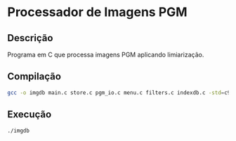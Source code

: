# Processador de Imagens PGM

## Descrição

Programa em C que processa imagens PGM aplicando limiarização.

## Compilação

```bash
gcc -o imgdb main.c store.c pgm_io.c menu.c filters.c indexdb.c -std=c99 -Wall -Wextra
```

## Execução

```bash
./imgdb
```
